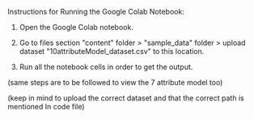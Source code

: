 Instructions for Running the Google Colab Notebook:


1. Open the Google Colab notebook.

2. Go to files section 
"content" folder > "sample_data" folder > upload dataset "10attributeModel_dataset.csv" to this location.

3. Run all the notebook cells in order to get the output.




(same steps are to be followed to view the 7 attribute model too)

(keep in mind to upload the correct dataset and that the correct path is mentioned In code file)